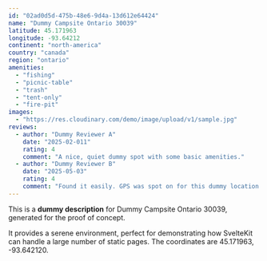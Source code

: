 ```yaml
---
id: "02ad0d5d-475b-48e6-9d4a-13d612e64424"
name: "Dummy Campsite Ontario 30039"
latitude: 45.171963
longitude: -93.64212
continent: "north-america"
country: "canada"
region: "ontario"
amenities:
  - "fishing"
  - "picnic-table"
  - "trash"
  - "tent-only"
  - "fire-pit"
images:
  - "https://res.cloudinary.com/demo/image/upload/v1/sample.jpg"
reviews:
  - author: "Dummy Reviewer A"
    date: "2025-02-011"
    rating: 4
    comment: "A nice, quiet dummy spot with some basic amenities."
  - author: "Dummy Reviewer B"
    date: "2025-05-03"
    rating: 4
    comment: "Found it easily. GPS was spot on for this dummy location."
---
```


This is a **dummy description** for Dummy Campsite Ontario 30039, generated for the proof of concept.

It provides a serene environment, perfect for demonstrating how SvelteKit can handle a large number of static pages. The coordinates are 45.171963, -93.642120.
